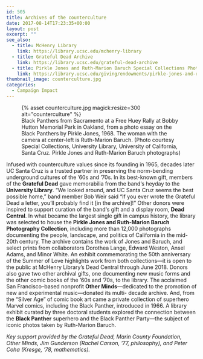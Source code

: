 ```yaml
---
id: 505
title: Archives of the counterculture
date: 2017-08-14T17:23:35+00:00
layout: post
excerpt: ""
see_also:
  - title: McHenry Library
    link: https://library.ucsc.edu/mchenry-library
  - title: Grateful Dead Archive
    link: https://library.ucsc.edu/grateful-dead-archive
  - title: Pirkle Jones and Ruth-Marion Baruch Special Collections Photography Endowment
    link: https://library.ucsc.edu/giving/endowments/pirkle-jones-and-ruth-marion-baruch-special-collections-photography-endowment
thumbnail_image: counterculture.jpg
categories:
  - Campaign Impact
---
```

<figure class="inline-image right">
{% asset counterculture.jpg magick:resize=300 alt="counterculture" %}<figcaption>Black Panthers from Sacramento at a Free Huey Rally at Bobby Hutton Memorial Park in Oakland, from a photo essay on the Black Panthers by Pirkle Jones, 1968. The woman with the camera at center-left is Ruth-Marion Baruch. (Photo courtesy Special Collections, University Library, University of California, Santa Cruz. Pirkle Jones and Ruth-Marion Baruch photographs)</figcaption></figure>

Infused with counterculture values since its founding in 1965, decades later UC Santa Cruz is a trusted partner in preserving the norm-bending underground cultures of the ’60s and ’70s. In its best-known gift, members of the **Grateful Dead** gave memorabilia from the band‘s heyday to the **University Library**. “We looked around, and UC Santa Cruz seems the best possible home,” band member Bob Weir said “If you ever wrote the Grateful Dead a letter, you’ll probably find it [in the archive]!” Other donors were inspired to support curation of the band‘s gift and a display room, **Dead Central**. In what became the largest single gift in campus history, the library was selected to house the **Pirkle Jones and Ruth-Marion Baruch Photography Collection**, including more than 12,000 photographs documenting the people, landscape, and politics of California in the mid-20th century. The archive contains the work of Jones and Baruch, and select prints from collaborators Dorothea Lange, Edward Weston, Ansel Adams, and Minor White. An exhibit commemorating the 50th anniversary of the Summer of Love highlights work from both collections—it is open to the public at McHenry Library’s Dead Central through June 2018. Donors also gave two other archival gifts, one documenting new music forms and the other comic books of the ’60s and ’70s, to the library. The acclaimed San Francisco–based nonprofit **Other Minds**—dedicated to the promotion of new and experimental music—donated its multi- decade archive. And, from the “Silver Age” of comic book art came a private collection of superhero Marvel comics, including the Black Panther, introduced in 1966. A library exhibit curated by three doctoral students explored the connection between the **Black Panther** superhero and the Black Panther Party—the subject of iconic photos taken by Ruth-Marion Baruch.

_Key support provided by the Grateful Dead, Marin County Foundation, Other Minds, Jim Gunderson (Rachel Carson, &#8217;77, philosophy), and Peter Coha (Kresge, &#8217;78, mathematics)._
